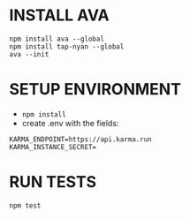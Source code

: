 # INSTALL AVA
```
npm install ava --global 
npm install tap-nyan --global
ava --init
```

# SETUP ENVIRONMENT
* `npm install`
* create .env with the fields:
```
KARMA_ENDPOINT=https://api.karma.run
KARMA_INSTANCE_SECRET=
```

# RUN TESTS
`npm test`
